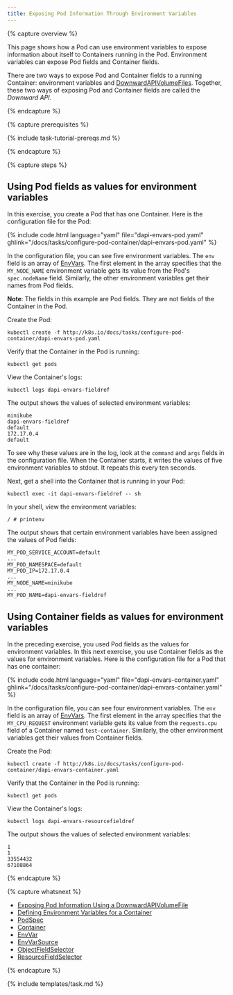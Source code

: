 ```yaml
---
title: Exposing Pod Information Through Environment Variables
---
```


{% capture overview %}

This page shows how a Pod can use environment variables to expose information
about itself to Containers running in the Pod. Environment variables can expose
Pod fields and Container fields.

There are two ways to expose Pod and Container fields to a running Container:
environment variables and
[DownwardAPIVolumeFiles](/docs/resources-reference/v1.5/#downwardapivolumefile-v1).
Together, these two ways of exposing Pod and Container fields are called the
*Downward API*.

{% endcapture %}


{% capture prerequisites %}

{% include task-tutorial-prereqs.md %}

{% endcapture %}


{% capture steps %}

## Using Pod fields as values for environment variables

In this exercise, you create a Pod that has one Container. Here is the
configuration file for the Pod:

{% include code.html language="yaml" file="dapi-envars-pod.yaml" ghlink="/docs/tasks/configure-pod-container/dapi-envars-pod.yaml" %}

In the configuration file, you can see five environment variables. The `env`
field is an array of
[EnvVars](/docs/resources-reference/v1.5/#envvar-v1).
The first element in the array specifies that the `MY_NODE_NAME` environment
variable gets its value from the Pod's `spec.nodeName` field. Similarly, the
other environment variables get their names from Pod fields.

**Note**: The fields in this example are Pod fields. They are not fields of the
Container in the Pod.

Create the Pod:

```shell
kubectl create -f http://k8s.io/docs/tasks/configure-pod-container/dapi-envars-pod.yaml
```

Verify that the Container in the Pod is running:

```
kubectl get pods
```

View the Container's logs:

```
kubectl logs dapi-envars-fieldref
```

The output shows the values of selected environment variables:

```
minikube
dapi-envars-fieldref
default
172.17.0.4
default
```

To see why these values are in the log, look at the `command` and `args` fields
in the configuration file. When the Container starts, it writes the values of
five environment variables to stdout. It repeats this every ten seconds.

Next, get a shell into the Container that is running in your Pod:

```
kubectl exec -it dapi-envars-fieldref -- sh
```

In your shell, view the environment variables:

```
/ # printenv
```

The output shows that certain environment variables have been assigned the
values of Pod fields:

```
MY_POD_SERVICE_ACCOUNT=default
...
MY_POD_NAMESPACE=default
MY_POD_IP=172.17.0.4
...
MY_NODE_NAME=minikube
...
MY_POD_NAME=dapi-envars-fieldref
```

## Using Container fields as values for environment variables

In the preceding exercise, you used Pod fields as the values for environment
variables. In this next exercise, you use Container fields as the values for
environment variables. Here is the configuration file for a Pod that has one
container:

{% include code.html language="yaml" file="dapi-envars-container.yaml" ghlink="/docs/tasks/configure-pod-container/dapi-envars-container.yaml" %}

In the configuration file, you can see four environment variables. The `env`
field is an array of
[EnvVars](/docs/resources-reference/v1.5/#envvar-v1).
The first element in the array specifies that the `MY_CPU_REQUEST` environment
variable gets its value from the `requests.cpu` field of a Container named
`test-container`. Similarly, the other environment variables get their values
from Container fields.

Create the Pod:

```shell
kubectl create -f http://k8s.io/docs/tasks/configure-pod-container/dapi-envars-container.yaml
```

Verify that the Container in the Pod is running:

```
kubectl get pods
```

View the Container's logs:

```
kubectl logs dapi-envars-resourcefieldref
```

The output shows the values of selected environment variables:

```
1
1
33554432
67108864
```

{% endcapture %}

{% capture whatsnext %}

* [Exposing Pod Information Using a DownwardAPIVolumeFile](/docs/tasks/configure-pod-container/downward-api-volume-expose-pod-information/)
* [Defining Environment Variables for a Container](/docs/tasks/configure-pod-container/define-environment-variable-container/)
* [PodSpec](/docs/resources-reference/v1.5/#podspec-v1)
* [Container](/docs/resources-reference/v1.5/#container-v1)
* [EnvVar](/docs/resources-reference/v1.5/#envvar-v1)
* [EnvVarSource](/docs/resources-reference/v1.5/#envvarsource-v1)
* [ObjectFieldSelector](/docs/resources-reference/v1.5/#objectfieldselector-v1)
* [ResourceFieldSelector](/docs/resources-reference/v1.5/#resourcefieldselector-v1)

{% endcapture %}


{% include templates/task.md %}
